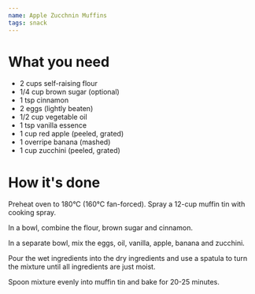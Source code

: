 ```yaml
---
name: Apple Zucchnin Muffins
tags: snack
---
```


# What you need
* 2 cups self-raising flour
* 1/4 cup brown sugar (optional)
* 1 tsp cinnamon
* 2 eggs (lightly beaten)
* 1/2 cup vegetable oil
* 1 tsp vanilla essence
* 1 cup red apple (peeled, grated)
* 1 overripe banana (mashed)
* 1 cup zucchini (peeled, grated)

# How it's done

Preheat oven to 180°C (160°C fan-forced). Spray a 12-cup muffin tin with cooking spray.

In a bowl, combine the flour, brown sugar and cinnamon.

In a separate bowl, mix the eggs, oil, vanilla, apple, banana and zucchini.

Pour the wet ingredients into the dry ingredients and use a spatula to turn the mixture until all ingredients are just moist.

Spoon mixture evenly into muffin tin and bake for 20-25 minutes.

